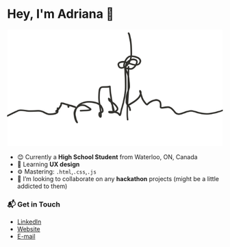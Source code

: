 # Hey, I'm Adriana 👋
![skyline](skyline.png)
- 😊 Currently a **High School Student** from Waterloo, ON, Canada
- 🌱 Learning **UX design**
- ⚙️ Mastering: `.html`,`.css`,`.js`
- 👯 I’m looking to collaborate on any **hackathon** projects (might be a little addicted to them)

### 📬 Get in Touch
- [LinkedIn](https://www.linkedin.com/in/adriana-ceric/)
- [Website](adrianaceric.github.io)
- [E-mail](adriana.ceric@gmail.com)

